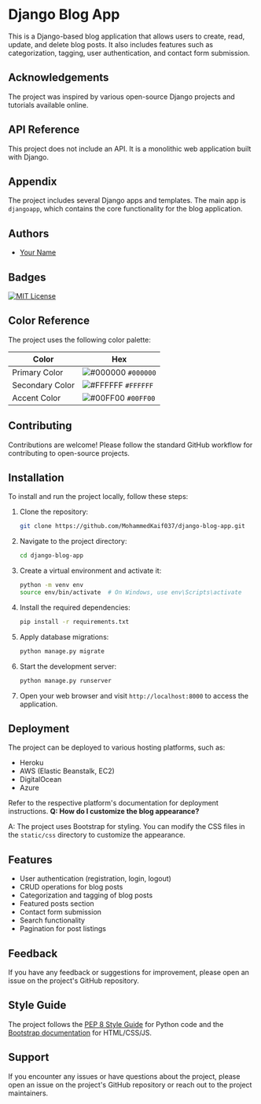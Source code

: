 # Django Blog App

This is a Django-based blog application that allows users to create, read, update, and delete blog posts. It also includes features such as categorization, tagging, user authentication, and contact form submission.

## Acknowledgements

The project was inspired by various open-source Django projects and tutorials available online.

## API Reference

This project does not include an API. It is a monolithic web application built with Django.

## Appendix

The project includes several Django apps and templates. The main app is `djangoapp`, which contains the core functionality for the blog application.

## Authors

- [Your Name](https://github.com/MohammedKaif037)

## Badges

[![MIT License](https://img.shields.io/badge/License-MIT-green.svg)](https://choosealicense.com/licenses/mit/)

## Color Reference

The project uses the following color palette:

| Color             | Hex                                                        |
| ----------------- | ---------------------------------------------------------- |
| Primary Color     | ![#000000](https://via.placeholder.com/10/000000?text=+) `#000000` |
| Secondary Color   | ![#FFFFFF](https://via.placeholder.com/10/FFFFFF?text=+) `#FFFFFF` |
| Accent Color      | ![#00FF00](https://via.placeholder.com/10/00FF00?text=+) `#00FF00` |

## Contributing

Contributions are welcome! Please follow the standard GitHub workflow for contributing to open-source projects.

## Installation

To install and run the project locally, follow these steps:

1. Clone the repository:
    ```bash
    git clone https://github.com/MohammedKaif037/django-blog-app.git
    ```

2. Navigate to the project directory:
    ```bash
    cd django-blog-app
    ```

3. Create a virtual environment and activate it:
    ```bash
    python -m venv env
    source env/bin/activate  # On Windows, use env\Scripts\activate
    ```

4. Install the required dependencies:
    ```bash
    pip install -r requirements.txt
    ```

5. Apply database migrations:
    ```bash
    python manage.py migrate
    ```

6. Start the development server:
    ```bash
    python manage.py runserver
    ```

7. Open your web browser and visit `http://localhost:8000` to access the application.

## Deployment

The project can be deployed to various hosting platforms, such as:

- Heroku
- AWS (Elastic Beanstalk, EC2)
- DigitalOcean
- Azure

Refer to the respective platform's documentation for deployment instructions.
**Q: How do I customize the blog appearance?**

A: The project uses Bootstrap for styling. You can modify the CSS files in the `static/css` directory to customize the appearance.

## Features

- User authentication (registration, login, logout)
- CRUD operations for blog posts
- Categorization and tagging of blog posts
- Featured posts section
- Contact form submission
- Search functionality
- Pagination for post listings
## Feedback

If you have any feedback or suggestions for improvement, please open an issue on the project's GitHub repository.

## Style Guide

The project follows the [PEP 8 Style Guide](https://www.python.org/dev/peps/pep-0008/) for Python code and the [Bootstrap documentation](https://getbootstrap.com/docs/5.0/getting-started/introduction/) for HTML/CSS/JS.
## Support

If you encounter any issues or have questions about the project, please open an issue on the project's GitHub repository or reach out to the project maintainers.

























